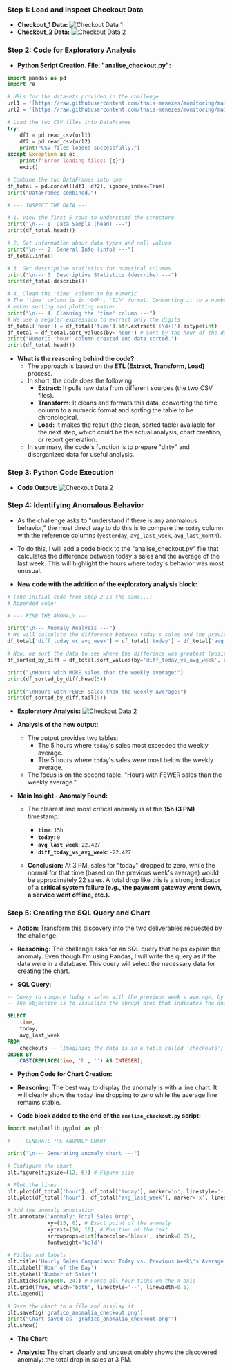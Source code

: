 ### Step 1: Load and Inspect Checkout Data

- **Checkout_1 Data:**
![Checkout Data 1](../csv/Checkout_1.png)
- **Checkout_2 Data:**
![Checkout Data 2](../csv/Checkout_2.png)

### Step 2: Code for Exploratory Analysis

- **Python Script Creation. File: "analise_checkout.py":**
```python
import pandas as pd
import re

# URLs for the datasets provided in the challenge
url1 = '[https://raw.githubusercontent.com/thais-menezes/monitoring/main/checkout_1.csv](https://raw.githubusercontent.com/thais-menezes/monitoring/main/checkout_1.csv)'
url2 = '[https://raw.githubusercontent.com/thais-menezes/monitoring/main/checkout_2.csv](https://raw.githubusercontent.com/thais-menezes/monitoring/main/checkout_2.csv)'

# Load the two CSV files into DataFrames
try:
    df1 = pd.read_csv(url1)
    df2 = pd.read_csv(url2)
    print("CSV files loaded successfully.")
except Exception as e:
    print(f"Error loading files: {e}")
    exit()

# Combine the two DataFrames into one
df_total = pd.concat([df1, df2], ignore_index=True)
print("DataFrames combined.")

# --- INSPECT THE DATA ---

# 1. View the first 5 rows to understand the structure
print("\n--- 1. Data Sample (head) ---")
print(df_total.head())

# 2. Get information about data types and null values
print("\n--- 2. General Info (info) ---")
df_total.info()

# 3. Get descriptive statistics for numerical columns
print("\n--- 3. Descriptive Statistics (describe) ---")
print(df_total.describe())

# 4. Clean the 'time' column to be numeric
# The 'time' column is in '00h', '01h' format. Converting it to a number (0, 1)
# makes sorting and plotting easier.
print("\n--- 4. Cleaning the 'time' column ---")
# We use a regular expression to extract only the digits
df_total['hour'] = df_total['time'].str.extract('(\d+)').astype(int)
df_total = df_total.sort_values(by='hour') # Sort by the hour of the day
print("Numeric 'hour' column created and data sorted.")
print(df_total.head())
````

  - **What is the reasoning behind the code?**
      - The approach is based on the **ETL (Extract, Transform, Load)** process.
      - In short, the code does the following:
          - **Extract:** It pulls raw data from different sources (the two CSV files).
          - **Transform:** It cleans and formats this data, converting the time column to a numeric format and sorting the table to be chronological.
          - **Load:** It makes the result (the clean, sorted table) available for the next step, which could be the actual analysis, chart creation, or report generation.
      - In summary, the code's function is to prepare "dirty" and disorganized data for useful analysis.

### Step 3: Python Code Execution

  - **Code Output:**
![Checkout Data 2](../assets/analise_checkout.py.png)

### Step 4: Identifying Anomalous Behavior

  - As the challenge asks to "understand if there is any anomalous behavior," the most direct way to do this is to compare the `today` column with the reference columns (`yesterday`, `avg_last_week`, `avg_last_month`).

  - To do this, I will add a code block to the "analise\_checkout.py" file that calculates the difference between today's sales and the average of the last week. This will highlight the hours where today's behavior was most unusual.

  - **New code with the addition of the exploratory analysis block:**

<!-- end list -->

```python
# (The initial code from Step 2 is the same...)
# Appended code:

# --- FIND THE ANOMALY ---

print("\n--- Anomaly Analysis ---")
# We will calculate the difference between today's sales and the previous week's average
df_total['diff_today_vs_avg_week'] = df_total['today'] - df_total['avg_last_week']

# Now, we sort the data to see where the difference was greatest (positive or negative)
df_sorted_by_diff = df_total.sort_values(by='diff_today_vs_avg_week', ascending=False)

print("\nHours with MORE sales than the weekly average:")
print(df_sorted_by_diff.head(5))

print("\nHours with FEWER sales than the weekly average:")
print(df_sorted_by_diff.tail(5))
```

  - **Exploratory Analysis:**
![Checkout Data 2](../assets/analise_exploratoria.py.png)

  - **Analysis of the new output:**

      - The output provides two tables:
          - The 5 hours where `today`'s sales most exceeded the weekly average.
          - The 5 hours where `today`'s sales were most below the weekly average.
      - The focus is on the second table, "Hours with FEWER sales than the weekly average."

  - **Main Insight - Anomaly Found:**

      - The clearest and most critical anomaly is at the **15h (3 PM)** timestamp:

          - **`time`**: `15h`
          - **`today`**: `0`
          - **`avg_last_week`**: `22.427`
          - **`diff_today_vs_avg_week`**: `-22.427`

      - **Conclusion:** At 3 PM, sales for "today" dropped to zero, while the normal for that time (based on the previous week's average) would be approximately 22 sales. A total drop like this is a strong indicator of a **critical system failure (e.g., the payment gateway went down, a service went offline, etc.).**

### Step 5: Creating the SQL Query and Chart

  - **Action:** Transform this discovery into the two deliverables requested by the challenge.

  - **Reasoning:** The challenge asks for an SQL query that helps explain the anomaly. Even though I'm using Pandas, I will write the query as if the data were in a database. This query will select the necessary data for creating the chart.

  - **SQL Query:**

<!-- end list -->

```sql
-- Query to compare today's sales with the previous week's average, by hour.
-- The objective is to visualize the abrupt drop that indicates the anomaly.

SELECT
    time,
    today,
    avg_last_week
FROM
    checkouts -- (Imagining the data is in a table called 'checkouts')
ORDER BY
    CAST(REPLACE(time, 'h', '') AS INTEGER);
```

  - **Python Code for Chart Creation:**

  - **Reasoning:** The best way to display the anomaly is with a line chart. It will clearly show the `today` line dropping to zero while the average line remains stable.

  - **Code block added to the end of the `analise_checkout.py` script:**

<!-- end list -->

```python
import matplotlib.pyplot as plt

# --- GENERATE THE ANOMALY CHART ---

print("\n--- Generating anomaly chart ---")

# Configure the chart
plt.figure(figsize=(12, 6)) # Figure size

# Plot the lines
plt.plot(df_total['hour'], df_total['today'], marker='o', linestyle='-', label='Today\'s Sales')
plt.plot(df_total['hour'], df_total['avg_last_week'], marker='x', linestyle='--', label='Previous Week\'s Average')

# Add the anomaly annotation
plt.annotate('Anomaly: Total Sales Drop',
             xy=(15, 0), # Exact point of the anomaly
             xytext=(10, 10), # Position of the text
             arrowprops=dict(facecolor='black', shrink=0.05),
             fontweight='bold')

# Titles and labels
plt.title('Hourly Sales Comparison: Today vs. Previous Week\'s Average')
plt.xlabel('Hour of the Day')
plt.ylabel('Number of Sales')
plt.xticks(range(0, 24)) # Force all hour ticks on the X-axis
plt.grid(True, which='both', linestyle='--', linewidth=0.5)
plt.legend()

# Save the chart to a file and display it
plt.savefig('grafico_anomalia_checkout.png')
print("Chart saved as 'grafico_anomalia_checkout.png'")
plt.show()
```

  - **The Chart:**

  - **Analysis:** The chart clearly and unquestionably shows the discovered anomaly: the total drop in sales at 3 PM.
